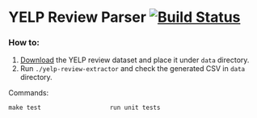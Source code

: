 # YELP Review Parser [![Build Status](http://178.62.93.118:8080/job/yelp-review-extractor/badge/icon)](http://178.62.93.118:8080/job/yelp-review-extractor/)

### How to:

1. [Download](https://marionete.sharefile.eu/app/#/home/shared/fo8c0de1-28bd-4bce-ae80-b24ab0089b31) the YELP review dataset and place it under `data` directory.
2. Run `./yelp-review-extractor` and check the generated CSV in `data` directory.

Commands:
```
make test                   run unit tests
```
